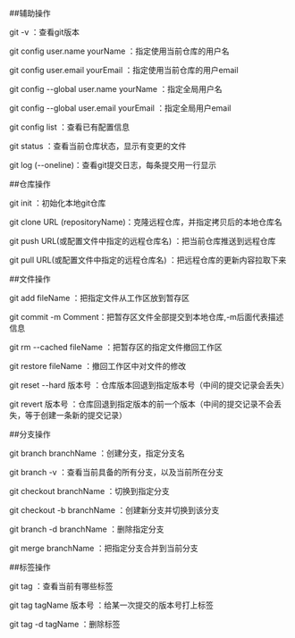 ##辅助操作

git -v ：查看git版本

git config user.name yourName ：指定使用当前仓库的用户名

git config user.email yourEmail ：指定使用当前仓库的用户email

git config --global user.name yourName ：指定全局用户名

git config --global user.email yourEmail ：指定全局用户email

git config list ：查看已有配置信息

git status ：查看当前仓库状态，显示有变更的文件

git log (--oneline)：查看git提交日志，每条提交用一行显示

##仓库操作

git init ：初始化本地git仓库

git clone URL (repositoryName)：克隆远程仓库，并指定拷贝后的本地仓库名

git push URL(或配置文件中指定的远程仓库名) ：把当前仓库推送到远程仓库

git pull URL(或配置文件中指定的远程仓库名) ：把远程仓库的更新内容拉取下来

##文件操作

git add fileName ：把指定文件从工作区放到暂存区

git commit -m Comment：把暂存区文件全部提交到本地仓库,-m后面代表描述信息

git rm --cached fileName ：把暂存区的指定文件撤回工作区

git restore fileName ：撤回工作区中对文件的修改

git reset --hard 版本号 ：仓库版本回退到指定版本号（中间的提交记录会丢失）

git revert 版本号 ：仓库回退到指定版本的前一个版本（中间的提交记录不会丢失，等于创建一条新的提交记录）

##分支操作

git branch branchName ：创建分支，指定分支名

git branch -v ：查看当前具备的所有分支，以及当前所在分支

git checkout branchName ：切换到指定分支

git checkout -b branchName ：创建新分支并切换到该分支

git branch -d branchName ：删除指定分支

git merge branchName ：把指定分支合并到当前分支

##标签操作

git tag ：查看当前有哪些标签

git tag tagName 版本号 ：给某一次提交的版本号打上标签

git tag -d tagName ：删除标签
